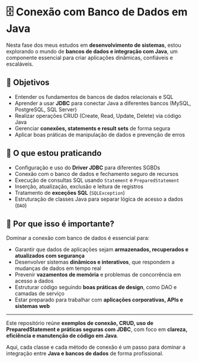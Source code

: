 # 🗄️ Conexão com Banco de Dados em Java

Nesta fase dos meus estudos em **desenvolvimento de sistemas**, estou explorando o mundo de **bancos de dados e integração com Java**, um componente essencial para criar aplicações dinâmicas, confiáveis e escaláveis.

## 🎯 Objetivos

* Entender os fundamentos de bancos de dados relacionais e SQL
* Aprender a usar **JDBC** para conectar Java a diferentes bancos (MySQL, PostgreSQL, SQL Server)
* Realizar operações CRUD (Create, Read, Update, Delete) via código Java
* Gerenciar **conexões, statements e result sets** de forma segura
* Aplicar boas práticas de manipulação de dados e prevenção de erros

## 🧪 O que estou praticando

* Configuração e uso do **Driver JDBC** para diferentes SGBDs
* Conexão com o banco de dados e fechamento seguro de recursos
* Execução de consultas SQL usando `Statement` e `PreparedStatement`
* Inserção, atualização, exclusão e leitura de registros
* Tratamento de **exceções SQL** (`SQLException`)
* Estruturação de classes Java para separar lógica de acesso a dados (`DAO`)

## 📌 Por que isso é importante?

Dominar a conexão com banco de dados é essencial para:

* Garantir que dados de aplicações sejam **armazenados, recuperados e atualizados com segurança**
* Desenvolver sistemas **dinâmicos e interativos**, que respondem a mudanças de dados em tempo real
* Prevenir **vazamentos de memória** e problemas de concorrência em acesso a dados
* Estruturar código seguindo **boas práticas de design**, como DAO e camadas de serviço
* Estar preparado para trabalhar com **aplicações corporativas, APIs e sistemas web**

---

Este repositório reúne **exemplos de conexão, CRUD, uso de PreparedStatement e práticas seguras com JDBC**, com foco em **clareza, eficiência e manutenção de código em Java**.

Aqui, cada classe e cada método de conexão é um passo para dominar a integração entre **Java e bancos de dados** de forma profissional.
